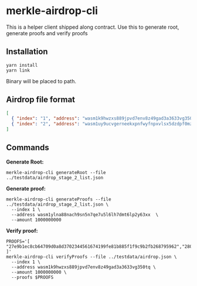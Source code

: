 merkle-airdrop-cli
==================

This is a helper client shipped along contract.
Use this to generate root, generate proofs and verify proofs

## Installation

```shell
yarn install
yarn link
```

Binary will be placed to path.

## Airdrop file format

```json
[
  { "index": "1", "address": "wasm1k9hwzxs889jpvd7env8z49gad3a3633vg350tq", "amount": "100"},
  { "index": "2", "address": "wasm1uy9ucvgerneekxpnfwyfnpxvlsx5dzdpf0mzjd", "amount": "1010"}
]
```

## Commands

**Generate Root:**
```shell
merkle-airdrop-cli generateRoot --file ../testdata/airdrop_stage_2_list.json 
```

**Generate proof:**
```shell
merkle-airdrop-cli generateProofs --file ../testdata/airdrop_stage_2_list.json \
  --index 1 \
  --address wasm1ylna88nach9sn5n7qe7u5l6lh7dmt6lp2y63xx  \
  --amount 1000000000  
```

**Verify proof:**
```shell
PROOFS='[ "27e9b1ec8cb64709d0a8d3702344561674199fe81b885f1f9c9b2fb268795962","280777995d054081cbf208bccb70f8d736c1766b81d90a1fd21cd97d2d83a5cc","3946ea1758a5a2bf55bae1186168ad35aa0329805bc8bff1ca3d51345faec04a"
]'
merkle-airdrop-cli verifyProofs --file ../testdata/airdrop.json \
  --index 1 \
  --address wasm1k9hwzxs889jpvd7env8z49gad3a3633vg350tq \
  --amount 1000000000 \ 
  --proofs $PROOFS 
```
